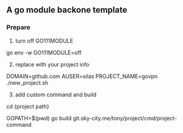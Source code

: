 ## A go module backone template

### Prepare

1. turn off GO111MODULE

go env -w GO111MODULE=off

2. replace with your project info

DOMAIN=github.com  AUSER=silas PROJECT_NAME=govpn ./new_project.sh

3. add custom command and  build

cd {project path}

GOPATH=$(pwd) go build git.sky-city.me/tony/project/cmd/project-command

